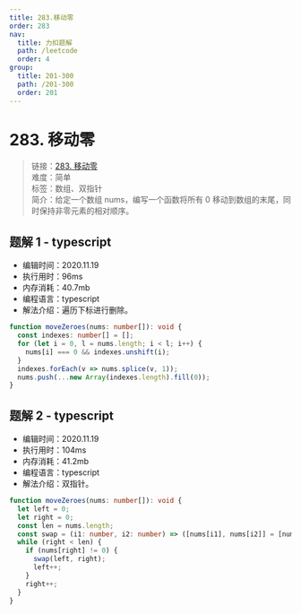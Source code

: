 ```yaml
---
title: 283.移动零
order: 283
nav:
  title: 力扣题解
  path: /leetcode
  order: 4
group:
  title: 201-300
  path: /201-300
  order: 201
---
```


# 283. 移动零

> 链接：[283. 移动零](https://leetcode-cn.com/problems/move-zeroes/)  
> 难度：简单  
> 标签：数组、双指针  
> 简介：给定一个数组 nums，编写一个函数将所有 0 移动到数组的末尾，同时保持非零元素的相对顺序。

## 题解 1 - typescript

- 编辑时间：2020.11.19
- 执行用时：96ms
- 内存消耗：40.7mb
- 编程语言：typescript
- 解法介绍：遍历下标进行删除。

```typescript
function moveZeroes(nums: number[]): void {
  const indexes: number[] = [];
  for (let i = 0, l = nums.length; i < l; i++) {
    nums[i] === 0 && indexes.unshift(i);
  }
  indexes.forEach(v => nums.splice(v, 1));
  nums.push(...new Array(indexes.length).fill(0));
}
```

## 题解 2 - typescript

- 编辑时间：2020.11.19
- 执行用时：104ms
- 内存消耗：41.2mb
- 编程语言：typescript
- 解法介绍：双指针。

```typescript
function moveZeroes(nums: number[]): void {
  let left = 0;
  let right = 0;
  const len = nums.length;
  const swap = (i1: number, i2: number) => ([nums[i1], nums[i2]] = [nums[i2], nums[i1]]);
  while (right < len) {
    if (nums[right] != 0) {
      swap(left, right);
      left++;
    }
    right++;
  }
}
```
